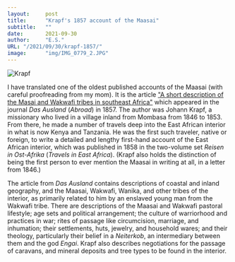 ```yaml
---
layout:     post 
title:      "Krapf's 1857 account of the Maasai"
subtitle:   ""
date:       2021-09-30
author:     "E.S."
URL: "/2021/09/30/krapf-1857/"
image:      "img/IMG_0779_2.JPG"
---
```


![Krapf](/img/krapf_blog.jpg)

I have translated one of the oldest published accounts of the Maasai (with careful proofreading from my mom). It is the article ["A short description of the Masai and Wakwafi tribes in southeast
Africa"](/doc/krapf_1857_ausland.pdf) which appeared in the journal *Das Ausland*
(*Abroad*) in 1857. The author was Johann Krapf, a missionary who lived in a village inland
from Mombasa from 1846 to 1853. From there, he made a number of travels deep into the
East African interior in what is now Kenya and Tanzania. He was the first such traveler, native or foreign,
to write a detailed and lengthy first-hand account of the East African interior, which was published in
1858 in the two-volume set *Reisen in Ost-Afrika* (*Travels in East Africa*). (Krapf also holds the distinction of being the first person to ever mention the Maasai in writing at all, in a letter from 1846.)

The article from *Das Ausland* contains descriptions of coastal and inland geography, and the Maasai,
Wakwafi, Wanika, and other tribes
of the interior, as primarily related to him by an enslaved young man from the
Wakwafi tribe. There are descriptions of the Maasai and Wakwafi pastoral lifestyle;
age sets and political arrangement; the culture of warriorhood and practices in war;
rites of passage like circumcision, marriage, and inhumation; their settlements,
huts, jewelry, and household wares; and their theology, particularly their belief
in a *Neiterkob*, an intermediary between them and the god *Engai*. Krapf also
describes negotiations for the passage of caravans, and mineral deposits and tree
types to be found in the interior.
